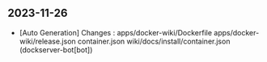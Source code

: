 
## 2023-11-26
 * [Auto Generation] Changes : apps/docker-wiki/Dockerfile apps/docker-wiki/release.json container.json wiki/docs/install/container.json (dockserver-bot[bot])
